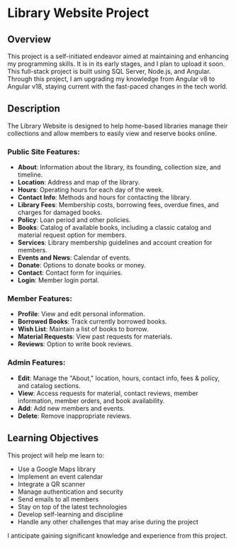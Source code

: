# Library Website Project

## Overview
This project is a self-initiated endeavor aimed at maintaining and enhancing my programming skills. It is in its early stages, and I plan to upload it soon. This full-stack project is built using SQL Server, Node.js, and Angular. Through this project, I am upgrading my knowledge from Angular v8 to Angular v18, staying current with the fast-paced changes in the tech world.

## Description
The Library Website is designed to help home-based libraries manage their collections and allow members to easily view and reserve books online.

### Public Site Features:
- **About**: Information about the library, its founding, collection size, and timeline.
- **Location**: Address and map of the library.
- **Hours**: Operating hours for each day of the week.
- **Contact Info**: Methods and hours for contacting the library.
- **Library Fees**: Membership costs, borrowing fees, overdue fines, and charges for damaged books.
- **Policy**: Loan period and other policies.
- **Books**: Catalog of available books, including a classic catalog and material request option for members.
- **Services**: Library membership guidelines and account creation for members.
- **Events and News**: Calendar of events.
- **Donate**: Options to donate books or money.
- **Contact**: Contact form for inquiries.
- **Login**: Member login portal.

### Member Features:
- **Profile**: View and edit personal information.
- **Borrowed Books**: Track currently borrowed books.
- **Wish List**: Maintain a list of books to borrow.
- **Material Requests**: View past requests for materials.
- **Reviews**: Option to write book reviews.

### Admin Features:
- **Edit**: Manage the "About," location, hours, contact info, fees & policy, and catalog sections.
- **View**: Access requests for material, contact reviews, member information, member orders, and book availability.
- **Add**: Add new members and events.
- **Delete**: Remove inappropriate reviews.

## Learning Objectives
This project will help me learn to:
- Use a Google Maps library
- Implement an event calendar
- Integrate a QR scanner
- Manage authentication and security
- Send emails to all members
- Stay on top of the latest technologies
- Develop self-learning and discipline
- Handle any other challenges that may arise during the project

I anticipate gaining significant knowledge and experience from this project.
